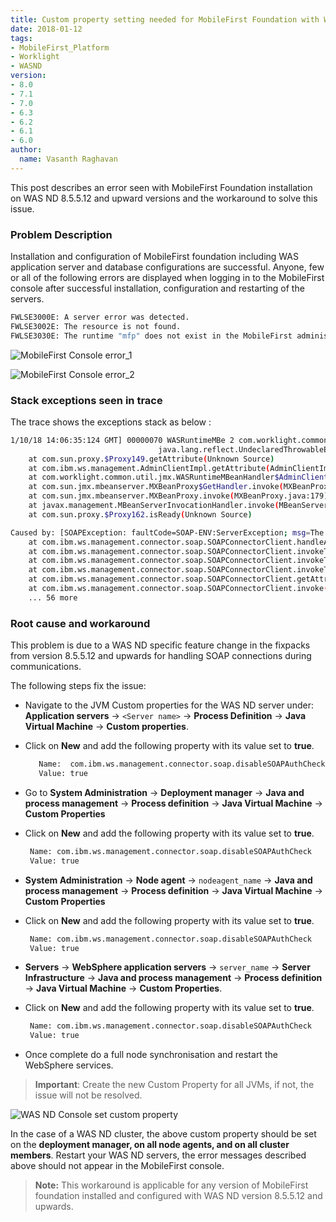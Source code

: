 ```yaml
---
title: Custom property setting needed for MobileFirst Foundation with WebSphere Application Server (WAS) ND version 8.5.5.12 and upwards
date: 2018-01-12
tags:
- MobileFirst_Platform
- Worklight
- WASND
version:
- 8.0
- 7.1
- 7.0
- 6.3
- 6.2
- 6.1
- 6.0
author:
  name: Vasanth Raghavan
---
```

This post describes an error seen with MobileFirst Foundation installation on WAS ND 8.5.5.12 and upward versions and the workaround to solve this issue.

### Problem Description

Installation and configuration of MobileFirst foundation including WAS application server and database configurations are successful. Anyone, few or all of the following errors are displayed when logging in to the MobileFirst console after successful installation, configuration and restarting of the servers.

```bash
FWLSE3000E: A server error was detected.
FWLSE3002E: The resource is not found.
FWLSE3030E: The runtime "mfp" does not exist in the MobileFirst administration database. The database may be corrupted 

```

![MobileFirst Console error_1]({{site.baseurl}}/assets/blog/2018-01-12-mfp-custom-property-setting-for-wasnd-85512/mfp8-1.jpg)

![MobileFirst Console error_2]({{site.baseurl}}/assets/blog/2018-01-12-mfp-custom-property-setting-for-wasnd-85512/mfp8-2.jpg)

### Stack exceptions seen in trace

The trace shows the exceptions stack as below :

```bash
1/10/18 14:06:35:124 GMT] 00000070 WASRuntimeMBe 2 com.worklight.common.util.jmx.WASRuntimeMBeanHandler$AdminClientMBeanServerConnection getAttribute THROW
                                 java.lang.reflect.UndeclaredThrowableException
	at com.sun.proxy.$Proxy149.getAttribute(Unknown Source)
	at com.ibm.ws.management.AdminClientImpl.getAttribute(AdminClientImpl.java:153)
	at com.worklight.common.util.jmx.WASRuntimeMBeanHandler$AdminClientMBeanServerConnection.getAttribute(WASRuntimeMBeanHandler.java:499)
	at com.sun.jmx.mbeanserver.MXBeanProxy$GetHandler.invoke(MXBeanProxy.java:134)
	at com.sun.jmx.mbeanserver.MXBeanProxy.invoke(MXBeanProxy.java:179)
	at javax.management.MBeanServerInvocationHandler.invoke(MBeanServerInvocationHandler.java:269)
	at com.sun.proxy.$Proxy162.isReady(Unknown Source)

Caused by: [SOAPException: faultCode=SOAP-ENV:ServerException; msg=The Soap RPC call cannot be unmarshalled.]
	at com.ibm.ws.management.connector.soap.SOAPConnectorClient.handleAdminFault(SOAPConnectorClient.java:959)
	at com.ibm.ws.management.connector.soap.SOAPConnectorClient.invokeTemplateOnce(SOAPConnectorClient.java:924)
	at com.ibm.ws.management.connector.soap.SOAPConnectorClient.invokeTemplate(SOAPConnectorClient.java:689)
	at com.ibm.ws.management.connector.soap.SOAPConnectorClient.invokeTemplate(SOAPConnectorClient.java:679)
	at com.ibm.ws.management.connector.soap.SOAPConnectorClient.getAttribute(SOAPConnectorClient.java:634)
	at com.ibm.ws.management.connector.soap.SOAPConnectorClient.invoke(SOAPConnectorClient.java:490)
	... 56 more

```

### Root cause and workaround

This problem is due to a WAS ND specific feature change in the fixpacks from version 8.5.5.12 and upwards for handling SOAP connections during communications.

The following steps fix the issue:

* Navigate to the JVM Custom properties for the WAS ND server under:
**Application servers** -> `<Server name>` -> **Process Definition** -> **Java Virtual Machine** -> **Custom properties**.

* Click on **New** and add the following property with its value set to **true**.
  ```bash
     Name:  com.ibm.ws.management.connector.soap.disableSOAPAuthCheck         
     Value: true  
   ```
*  Go to **System Administration** -> **Deployment manager** -> **Java and process management** -> **Process definition** -> **Java Virtual Machine** -> **Custom Properties**


* Click on **New** and add the following property with its value set to **true**.
  ```bash
   Name: com.ibm.ws.management.connector.soap.disableSOAPAuthCheck
   Value: true
   ```

* **System Administration** -> **Node agent** -> `nodeagent_name` -> **Java and process management** -> **Process definition** -> **Java Virtual Machine** -> **Custom Properties**

* Click on **New** and add the following property with its value set to **true**.
  ```bash
   Name: com.ibm.ws.management.connector.soap.disableSOAPAuthCheck
   Value: true
   ```
* **Servers** -> **WebSphere application servers** -> `server_name` -> **Server Infrastructure** -> **Java and process management** -> **Process definition** -> **Java Virtual Machine** -> **Custom Properties**.

* Click on **New** and add the following property with its value set to **true**.
  ```bash
   Name: com.ibm.ws.management.connector.soap.disableSOAPAuthCheck
   Value: true
   ```   
* Once complete do a full node synchronisation and restart the WebSphere services.

>**Important**: Create the new Custom Property for all JVMs, if not, the issue will not be resolved.

![WAS ND Console set custom property]({{site.baseurl}}/assets/blog/2018-01-12-mfp-custom-property-setting-for-wasnd-85512/mfp8-3.jpg)

In the case of a WAS ND cluster, the above custom property should be set on the **deployment manager, on all node agents, and on all cluster members**. Restart your WAS ND servers, the error messages described above should not appear in the MobileFirst console.

>**Note:** This workaround is applicable for any version of MobileFirst foundation installed and configured with WAS ND version 8.5.5.12 and upwards.
